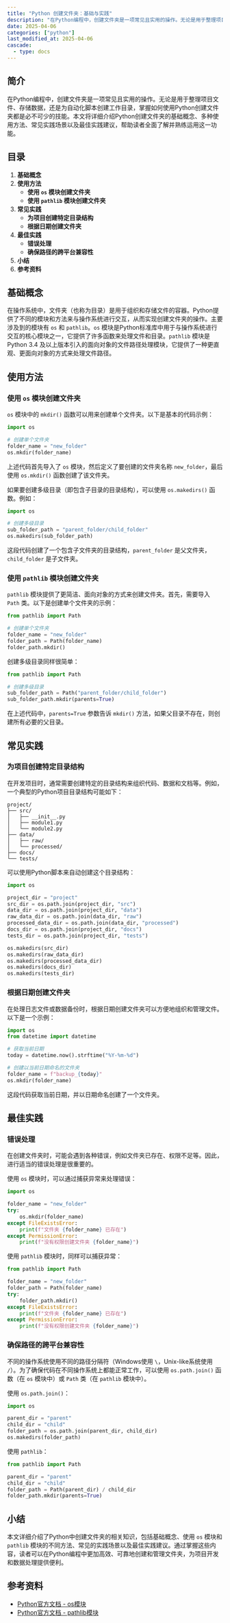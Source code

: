 ```yaml
---
title: "Python 创建文件夹：基础与实践"
description: "在Python编程中，创建文件夹是一项常见且实用的操作。无论是用于整理项目文件、存储数据，还是为自动化脚本创建工作目录，掌握如何使用Python创建文件夹都是必不可少的技能。本文将详细介绍Python创建文件夹的基础概念、多种使用方法、常见实践场景以及最佳实践建议，帮助读者全面了解并熟练运用这一功能。"
date: 2025-04-06
categories: ["python"]
last_modified_at: 2025-04-06
cascade:
  - type: docs
---
```



## 简介
在Python编程中，创建文件夹是一项常见且实用的操作。无论是用于整理项目文件、存储数据，还是为自动化脚本创建工作目录，掌握如何使用Python创建文件夹都是必不可少的技能。本文将详细介绍Python创建文件夹的基础概念、多种使用方法、常见实践场景以及最佳实践建议，帮助读者全面了解并熟练运用这一功能。

<!-- more -->
## 目录
1. **基础概念**
2. **使用方法**
    - **使用 `os` 模块创建文件夹**
    - **使用 `pathlib` 模块创建文件夹**
3. **常见实践**
    - **为项目创建特定目录结构**
    - **根据日期创建文件夹**
4. **最佳实践**
    - **错误处理**
    - **确保路径的跨平台兼容性**
5. **小结**
6. **参考资料**

## 基础概念
在操作系统中，文件夹（也称为目录）是用于组织和存储文件的容器。Python提供了不同的模块和方法来与操作系统进行交互，从而实现创建文件夹的操作。主要涉及到的模块有 `os` 和 `pathlib`。`os` 模块是Python标准库中用于与操作系统进行交互的核心模块之一，它提供了许多函数来处理文件和目录。`pathlib` 模块是Python 3.4 及以上版本引入的面向对象的文件路径处理模块，它提供了一种更直观、更面向对象的方式来处理文件路径。

## 使用方法

### 使用 `os` 模块创建文件夹
`os` 模块中的 `mkdir()` 函数可以用来创建单个文件夹。以下是基本的代码示例：

```python
import os

# 创建单个文件夹
folder_name = "new_folder"
os.mkdir(folder_name)
```

上述代码首先导入了 `os` 模块，然后定义了要创建的文件夹名称 `new_folder`，最后使用 `os.mkdir()` 函数创建了该文件夹。

如果要创建多级目录（即包含子目录的目录结构），可以使用 `os.makedirs()` 函数。例如：

```python
import os

# 创建多级目录
sub_folder_path = "parent_folder/child_folder"
os.makedirs(sub_folder_path)
```

这段代码创建了一个包含子文件夹的目录结构，`parent_folder` 是父文件夹，`child_folder` 是子文件夹。

### 使用 `pathlib` 模块创建文件夹
`pathlib` 模块提供了更简洁、面向对象的方式来创建文件夹。首先，需要导入 `Path` 类。以下是创建单个文件夹的示例：

```python
from pathlib import Path

# 创建单个文件夹
folder_name = "new_folder"
folder_path = Path(folder_name)
folder_path.mkdir()
```

创建多级目录同样很简单：

```python
from pathlib import Path

# 创建多级目录
sub_folder_path = Path("parent_folder/child_folder")
sub_folder_path.mkdir(parents=True)
```

在上述代码中，`parents=True` 参数告诉 `mkdir()` 方法，如果父目录不存在，则创建所有必要的父目录。

## 常见实践

### 为项目创建特定目录结构
在开发项目时，通常需要创建特定的目录结构来组织代码、数据和文档等。例如，一个典型的Python项目目录结构可能如下：

```
project/
├── src/
│   ├── __init__.py
│   ├── module1.py
│   └── module2.py
├── data/
│   ├── raw/
│   └── processed/
├── docs/
└── tests/
```

可以使用Python脚本来自动创建这个目录结构：

```python
import os

project_dir = "project"
src_dir = os.path.join(project_dir, "src")
data_dir = os.path.join(project_dir, "data")
raw_data_dir = os.path.join(data_dir, "raw")
processed_data_dir = os.path.join(data_dir, "processed")
docs_dir = os.path.join(project_dir, "docs")
tests_dir = os.path.join(project_dir, "tests")

os.makedirs(src_dir)
os.makedirs(raw_data_dir)
os.makedirs(processed_data_dir)
os.makedirs(docs_dir)
os.makedirs(tests_dir)
```

### 根据日期创建文件夹
在处理日志文件或数据备份时，根据日期创建文件夹可以方便地组织和管理文件。以下是一个示例：

```python
import os
from datetime import datetime

# 获取当前日期
today = datetime.now().strftime("%Y-%m-%d")

# 创建以当前日期命名的文件夹
folder_name = f"backup_{today}"
os.mkdir(folder_name)
```

这段代码获取当前日期，并以日期命名创建了一个文件夹。

## 最佳实践

### 错误处理
在创建文件夹时，可能会遇到各种错误，例如文件夹已存在、权限不足等。因此，进行适当的错误处理是很重要的。

使用 `os` 模块时，可以通过捕获异常来处理错误：

```python
import os

folder_name = "new_folder"
try:
    os.mkdir(folder_name)
except FileExistsError:
    print(f"文件夹 {folder_name} 已存在")
except PermissionError:
    print(f"没有权限创建文件夹 {folder_name}")
```

使用 `pathlib` 模块时，同样可以捕获异常：

```python
from pathlib import Path

folder_name = "new_folder"
folder_path = Path(folder_name)
try:
    folder_path.mkdir()
except FileExistsError:
    print(f"文件夹 {folder_name} 已存在")
except PermissionError:
    print(f"没有权限创建文件夹 {folder_name}")
```

### 确保路径的跨平台兼容性
不同的操作系统使用不同的路径分隔符（Windows使用 `\`，Unix-like系统使用 `/`）。为了确保代码在不同操作系统上都能正常工作，可以使用 `os.path.join()` 函数（在 `os` 模块中）或 `Path` 类（在 `pathlib` 模块中）。

使用 `os.path.join()`：

```python
import os

parent_dir = "parent"
child_dir = "child"
folder_path = os.path.join(parent_dir, child_dir)
os.makedirs(folder_path)
```

使用 `pathlib`：

```python
from pathlib import Path

parent_dir = "parent"
child_dir = "child"
folder_path = Path(parent_dir) / child_dir
folder_path.mkdir(parents=True)
```

## 小结
本文详细介绍了Python中创建文件夹的相关知识，包括基础概念、使用 `os` 模块和 `pathlib` 模块的不同方法、常见的实践场景以及最佳实践建议。通过掌握这些内容，读者可以在Python编程中更加高效、可靠地创建和管理文件夹，为项目开发和数据处理提供便利。

## 参考资料
- [Python官方文档 - os模块](https://docs.python.org/3/library/os.html)
- [Python官方文档 - pathlib模块](https://docs.python.org/3/library/pathlib.html)